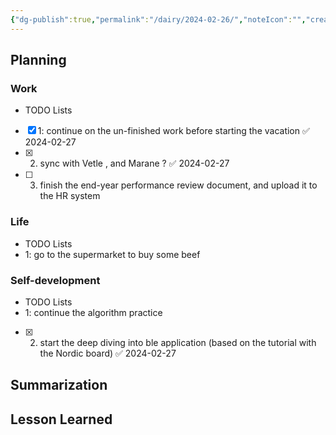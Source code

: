 ```yaml
---
{"dg-publish":true,"permalink":"/dairy/2024-02-26/","noteIcon":"","created":"2024-02-26T06:14:05.678+01:00","updated":"2024-02-27T17:53:42.143+01:00"}
---
```


## Planning 
### Work
- TODO Lists
- [x] 1: continue on the un-finished work before starting the vacation ✅ 2024-02-27
- [x] 2. sync with Vetle , and Marane ? ✅ 2024-02-27
- [ ] 3. finish the end-year performance review document, and upload it to the HR system
### Life
- TODO Lists
- 1: go to the supermarket to buy some beef
### Self-development
- TODO Lists
- 1: continue the algorithm practice
- [x] 2. start the deep diving into ble application (based on the tutorial with the Nordic board) ✅ 2024-02-27
## Summarization

## Lesson Learned
